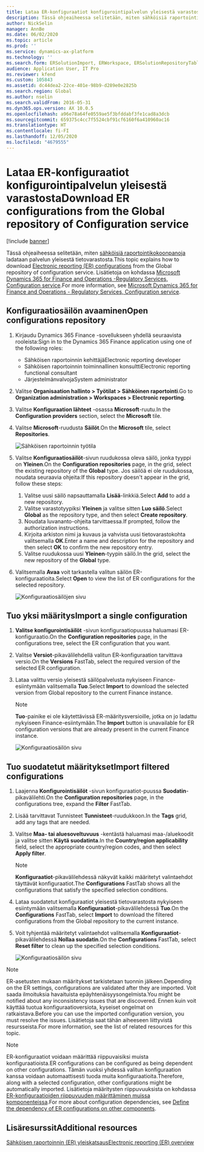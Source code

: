 ```yaml
---
title: Lataa ER-konfiguraatiot konfigurointipalvelun yleisestä varastosta
description: Tässä ohjeaiheessa selitetään, miten sähköisiä raportointikokoonpanoja ladataan Configuration Service -palvelun yleisestä tietovarastosta.
author: NickSelin
manager: AnnBe
ms.date: 06/02/2020
ms.topic: article
ms.prod: ''
ms.service: dynamics-ax-platform
ms.technology: ''
ms.search.form: ERSolutionImport, ERWorkspace, ERSolutionRepositoryTable
audience: Application User, IT Pro
ms.reviewer: kfend
ms.custom: 105843
ms.assetid: dc44dea2-22ce-401e-98b9-d289e0e2825b
ms.search.region: Global
ms.author: nselin
ms.search.validFrom: 2016-05-31
ms.dyn365.ops.version: AX 10.0.5
ms.openlocfilehash: a96e78a64fe0559ae5f3bfddabf3fe1cad8a3dcb
ms.sourcegitcommit: 659375c4cc7f5524cbf91cf6160f6a410960ac16
ms.translationtype: HT
ms.contentlocale: fi-FI
ms.lasthandoff: 12/05/2020
ms.locfileid: "4679555"
---
```

# <a name="download-er-configurations-from-the-global-repository-of-configuration-service"></a><span data-ttu-id="d566a-103">Lataa ER-konfiguraatiot konfigurointipalvelun yleisestä varastosta</span><span class="sxs-lookup"><span data-stu-id="d566a-103">Download ER configurations from the Global repository of Configuration service</span></span>

[!include [banner](../includes/banner.md)]

<span data-ttu-id="d566a-104">Tässä ohjeaiheessa selitetään, miten [sähköisiä raportointikokoonpanoja](general-electronic-reporting.md#Configuration) ladataan palvelun yleisestä tietovarastosta.</span><span class="sxs-lookup"><span data-stu-id="d566a-104">This topic explains how to download [Electronic reporting (ER) configurations](general-electronic-reporting.md#Configuration) from the Global repository of configuration service.</span></span> <span data-ttu-id="d566a-105">Lisätietoja on kohdassa [Microsoft Dynamics 365 for Finance and Operations -Regulatory Services, Configuration service](https://docs.microsoft.com/business-applications-release-notes/october18/dynamics365-finance-operations/regulatory-service-configuration).</span><span class="sxs-lookup"><span data-stu-id="d566a-105">For more information, see [Microsoft Dynamics 365 for Finance and Operations - Regulatory Services, Configuration service](https://docs.microsoft.com/business-applications-release-notes/october18/dynamics365-finance-operations/regulatory-service-configuration).</span></span>

## <a name="open-configurations-repository"></a><span data-ttu-id="d566a-106">Konfiguraatiosäilön avaaminen</span><span class="sxs-lookup"><span data-stu-id="d566a-106">Open configurations repository</span></span>

1. <span data-ttu-id="d566a-107">Kirjaudu Dynamics 365 Finance -sovellukseen yhdellä seuraavista rooleista:</span><span class="sxs-lookup"><span data-stu-id="d566a-107">Sign in to the Dynamics 365 Finance application using one of the following roles:</span></span>

    - <span data-ttu-id="d566a-108">Sähköisen raportoinnin kehittäjä</span><span class="sxs-lookup"><span data-stu-id="d566a-108">Electronic reporting developer</span></span>
    - <span data-ttu-id="d566a-109">Sähköisen raportoinnin toiminnallinen konsultti</span><span class="sxs-lookup"><span data-stu-id="d566a-109">Electronic reporting functional consultant</span></span>
    - <span data-ttu-id="d566a-110">Järjestelmänvalvoja</span><span class="sxs-lookup"><span data-stu-id="d566a-110">System administrator</span></span>

2. <span data-ttu-id="d566a-111">Valitse **Organisaation hallinto > Työtilat > Sähköinen raportointi**.</span><span class="sxs-lookup"><span data-stu-id="d566a-111">Go to **Organization administration > Workspaces > Electronic reporting**.</span></span>
3. <span data-ttu-id="d566a-112">Valitse **Konfiguraation lähteet** -osassa **Microsoft**-ruutu.</span><span class="sxs-lookup"><span data-stu-id="d566a-112">In the **Configuration providers** section, select the **Microsoft** tile.</span></span>
3. <span data-ttu-id="d566a-113">Valitse **Microsoft**-ruudusta **Säilöt**.</span><span class="sxs-lookup"><span data-stu-id="d566a-113">On the **Microsoft** tile, select **Repositories**.</span></span>

    ![Sähköisen raportoinnin työtila](./media/er-download-configurations-global-repo-er-workspace.png)

4. <span data-ttu-id="d566a-115">Valitse **Konfiguraatiosäilöt**-sivun ruudukossa oleva säilö, jonka tyyppi on **Yleinen**.</span><span class="sxs-lookup"><span data-stu-id="d566a-115">On the **Configuration repositories** page, in the grid, select the existing repository of the **Global** type.</span></span> <span data-ttu-id="d566a-116">Jos säilöä ei ole ruudukossa, noudata seuraavia ohjeita:</span><span class="sxs-lookup"><span data-stu-id="d566a-116">If this repository doesn't appear in the grid, follow these steps:</span></span>

    1. <span data-ttu-id="d566a-117">Valitse uusi säilö napsauttamalla **Lisää**-linkkiä.</span><span class="sxs-lookup"><span data-stu-id="d566a-117">Select **Add** to add a new repository.</span></span>
    2. <span data-ttu-id="d566a-118">Valitse varastotyypiksi **Yleinen** ja valitse sitten **Luo säilö**.</span><span class="sxs-lookup"><span data-stu-id="d566a-118">Select **Global** as the repository type, and then select **Create repository**.</span></span>
    3. <span data-ttu-id="d566a-119">Noudata luvananto-ohjeita tarvittaessa.</span><span class="sxs-lookup"><span data-stu-id="d566a-119">If prompted, follow the authorization instructions.</span></span>
    4. <span data-ttu-id="d566a-120">Kirjoita arkiston nimi ja kuvaus ja vahvista uusi tietovarastokohta valitsemalla **OK**.</span><span class="sxs-lookup"><span data-stu-id="d566a-120">Enter a name and description for the repository and then select **OK** to confirm the new repository entry.</span></span>
    5. <span data-ttu-id="d566a-121">Valitse ruudukossa uusi **Yleinen**-tyypin säilö.</span><span class="sxs-lookup"><span data-stu-id="d566a-121">In the grid, select the new repository of the **Global** type.</span></span>

5. <span data-ttu-id="d566a-122">Valitsemalla **Avaa** voit tarkastella valitun säilön ER-konfiguraatioita.</span><span class="sxs-lookup"><span data-stu-id="d566a-122">Select **Open** to view the list of ER configurations for the selected repository.</span></span>

    ![Konfiguraatiosäilöjen sivu](./media/er-download-configurations-global-repo-repositories-list.png)

## <a name="import-a-single-configuration"></a><span data-ttu-id="d566a-124">Tuo yksi määritys</span><span class="sxs-lookup"><span data-stu-id="d566a-124">Import a single configuration</span></span>

1. <span data-ttu-id="d566a-125">**Valitse konfigurointisäilöt** -sivun konfiguraatiopuussa haluamasi ER-konfiguraatio.</span><span class="sxs-lookup"><span data-stu-id="d566a-125">On the **Configuration repositories** page, in the configurations tree, select the ER configuration that you want.</span></span>
2. <span data-ttu-id="d566a-126">Valitse **Versiot**-pikavälilehdellä valitun ER-konfiguraation tarvittava versio.</span><span class="sxs-lookup"><span data-stu-id="d566a-126">On the **Versions** FastTab, select the required version of the selected ER configuration.</span></span>
3. <span data-ttu-id="d566a-127">Lataa valittu versio yleisestä säilöpalvelusta nykyiseen Finance-esiintymään valitsemalla **Tuo**.</span><span class="sxs-lookup"><span data-stu-id="d566a-127">Select **Import** to download the selected version from Global repository to the current Finance instance.</span></span>

    > [!NOTE]
    > <span data-ttu-id="d566a-128">**Tuo**-painike ei ole käytettävissä ER-määritysversioille, jotka on jo ladattu nykyiseen Finance-esiintymään.</span><span class="sxs-lookup"><span data-stu-id="d566a-128">The **Import** button is unavailable for ER configuration versions that are already present in the current Finance instance.</span></span>

    ![Konfiguraatiosäilön sivu](./media/er-download-configurations-global-repo-repository-content.png)

## <a name="import-filtered-configurations"></a><span data-ttu-id="d566a-130">Tuo suodatetut määritykset</span><span class="sxs-lookup"><span data-stu-id="d566a-130">Import filtered configurations</span></span>

1. <span data-ttu-id="d566a-131">Laajenna **Konfigurointisäilöt** -sivun konfiguraatiot-puussa **Suodatin**-pikavälilehti.</span><span class="sxs-lookup"><span data-stu-id="d566a-131">On the **Configuration repositories** page, in the configurations tree, expand the **Filter** FastTab.</span></span>
2. <span data-ttu-id="d566a-132">Lisää tarvittavat Tunnisteet **Tunnisteet**-ruudukkoon.</span><span class="sxs-lookup"><span data-stu-id="d566a-132">In the **Tags** grid, add any tags that are needed.</span></span>
3. <span data-ttu-id="d566a-133">Valitse **Maa- tai aluesoveltuvuus** -kentästä haluamasi maa-/aluekoodit ja valitse sitten **Käytä suodatinta**.</span><span class="sxs-lookup"><span data-stu-id="d566a-133">In the **Country/region applicability** field, select the appropriate country/region codes, and then select  **Apply filter**.</span></span>

    > [!NOTE]
    > <span data-ttu-id="d566a-134">**Konfiguraatiot**-pikavälilehdessä näkyvät kaikki määritetyt valintaehdot täyttävät konfiguraatiot.</span><span class="sxs-lookup"><span data-stu-id="d566a-134">The **Configurations** FastTab shows all the configurations that satisfy the specified selection conditions.</span></span>

4. <span data-ttu-id="d566a-135">Lataa suodatetut konfiguraatiot yleisestä tietovarastosta nykyiseen esiintymään valitsemalla **Konfiguraatiot**-pikavälilehdessä **Tuo**.</span><span class="sxs-lookup"><span data-stu-id="d566a-135">On the **Configurations** FastTab, select **Import** to download the filtered configurations from the Global repository to the current instance.</span></span>
5. <span data-ttu-id="d566a-136">Voit tyhjentää määritetyt valintaehdot valitsemalla **Konfiguraatiot**-pikavälilehdessä **Nollaa suodatin**.</span><span class="sxs-lookup"><span data-stu-id="d566a-136">On the **Configurations** FastTab, select **Reset filter** to clean up the specified selection conditions.</span></span>

    ![Konfiguraatiosäilön sivu](./media/er-download-configurations-global-repo-filtered-configurations.png)

> [!NOTE]
> <span data-ttu-id="d566a-138">ER-asetusten mukaan määritykset tarkistetaan tuonnin jälkeen.</span><span class="sxs-lookup"><span data-stu-id="d566a-138">Depending on the ER settings, configurations are validated after they are imported.</span></span> <span data-ttu-id="d566a-139">Voit saada ilmoituksia havaituista epäyhtenäisyysongelmista.</span><span class="sxs-lookup"><span data-stu-id="d566a-139">You might be notified about any inconsistency issues that are discovered.</span></span> <span data-ttu-id="d566a-140">Ennen kuin voit käyttää tuotua konfiguraatioversiota, kyseiset ongelmat on ratkaistava.</span><span class="sxs-lookup"><span data-stu-id="d566a-140">Before you can use the imported configuration version, you must resolve the issues.</span></span> <span data-ttu-id="d566a-141">Lisätietoja saat tähän aiheeseen liittyvistä resursseista.</span><span class="sxs-lookup"><span data-stu-id="d566a-141">For more information, see the list of related resources for this topic.</span></span>

> [!NOTE]
> <span data-ttu-id="d566a-142">ER-konfiguraatiot voidaan määrittää riippuvaisiksi muista konfiguraatioista.</span><span class="sxs-lookup"><span data-stu-id="d566a-142">ER configurations can be configured as being dependent on other configurations.</span></span> <span data-ttu-id="d566a-143">Tämän vuoksi yhdessä valitun konfiguraation kanssa voidaan automaattisesti tuoda muita konfiguraatioita.</span><span class="sxs-lookup"><span data-stu-id="d566a-143">Therefore, along with a selected configuration, other configurations might be automatically imported.</span></span> <span data-ttu-id="d566a-144">Lisätietoja määritysten riippuvuuksista on kohdassa [ER-konfiguraatioiden riippuvuuden määrittäminen muissa komponenteissa](tasks/er-define-dependency-er-configurations-from-other-components-july-2017.md).</span><span class="sxs-lookup"><span data-stu-id="d566a-144">For more about configuration dependencies, see [Define the dependency of ER configurations on other components](tasks/er-define-dependency-er-configurations-from-other-components-july-2017.md).</span></span>

## <a name="additional-resources"></a><span data-ttu-id="d566a-145">Lisäresurssit</span><span class="sxs-lookup"><span data-stu-id="d566a-145">Additional resources</span></span>

[<span data-ttu-id="d566a-146">Sähköisen raportoinnin (ER) yleiskatsaus</span><span class="sxs-lookup"><span data-stu-id="d566a-146">Electronic reporting (ER) overview</span></span>](general-electronic-reporting.md)

